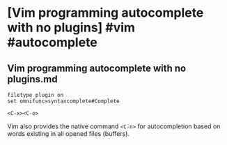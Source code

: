 # [Vim programming autocomplete with no plugins] #vim #autocomplete

## Vim programming autocomplete with no plugins.md

```viml
filetype plugin on
set omnifunc=syntaxcomplete#Complete
```

`<C-x><C-o>`
  
Vim also provides the native command `<C-n>` for autocompletion based on words existing in all opened files (buffers).

